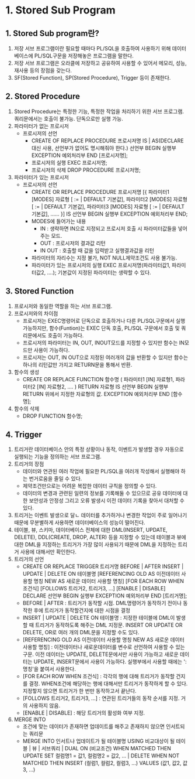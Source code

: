 # 1. Stored Sub Program
## 1. Stored Sub program란?
1. 저장 서브 프로그램이란 필요할 때마다 PL/SQL을 호출하여 사용하기 위해 데이터베이스에 PL/SQL구문을 저장해놓은 프로그램을 말한다.
2. 저장 서브 프로그램은 오라클에 저장하고 공유하여 사용할 수 있어서 메모리, 성능, 재사용 등의 장점을 갖는다.
3. SF(Stored Function), SP(Stored Procedure), Trigger 등이 존재한다.

## 2. Stored Procedure
1. Stored Procedure는 특정한 기능, 특정한 작업을 처리하기 위한 서브 프로그램. 쿼리문에서는 호출이 불가능. 단독으로만 실행 가능.
2. 파라미터가 없는 프로시저
    - 프로시저의 선언
        - CREATE OF REPLACE PROCEDURE 프로시저명
          IS | AS(DECLARE 대신 사용, 선언부가 없어도 명시해줘야 한다.)
                선언부
          BEGIN
                실행부
          EXCEPTION
                예외처리부
          END [프로시저명];
        - 프로시저의 실행
          EXEC 프로시저명;
        - 프로시저의 삭제
          DROP PROCEDURE 프로시저명;
3. 파라미터가 있는 프로시저
    - 프로시저의 선언
        - CREATE OR REPLACE PROCEDURE
        프로시저명
        [{
                파라미터1 [MODES] 자료형 [ := |
                DEFAULT 기본값],
                파라미터2 [MODES] 자료형 [ := |
                DEFAULT 기본값],
                파라미터3 [MODES] 자료형 [ := |
                DEFAULT 기본값],
                ......
        }]
        IS
            선언부
        BEGIN 
            실행부
        EXCEPTION
            예외처리부
        END;
        - MODES에 들어가는 내용
            - IN : 생략하면 IN으로 지정되고 프로시저 호출 시 파라미터값들을 넣어주는 모드.
            - OUT : 프로시저의 결과값 리턴
            - IN OUT : 호출할 때 값을 입력받고 실행결과값을 리턴
        - 파라미터의 자리수는 지정 불가, NOT NULL제약조건도 사용 불가능.
        - 파라미터가 있는 프로시저의 실행 
            EXEC 프로시저명(파라미터값1, 파라미터값2, ....); 기본값이 지정된 파라미터는 생략할 수 있다.

## 3. Stored Function
1. 프로시저와 동일한 역할을 하는 서브 프로그램.
2. 프로시저와의 차이점
    - 프로시저는 EXEC명령어로 단독으로 호출하거나 다른 PL/SQL구문에서 실행 가능하지만, 함수(Funtion)는 EXEC 단독 호출, PL/SQL 구문에서 호출 및 쿼리문에서도 호출이 가능하다.
    - 프로시저의 파라미터는 IN, OUT, INOUT모드를 지정할 수 있지만 함수는 IN모드만 사용이 가능하다.
    - 프로시저는 OUT, IN OUT으로 지정된 여러개의 값을 반환할 수 있지만 함수는 하나의 리턴값만 가지고 RETURN문을 통해서 반환.
3. 함수의 생성
    - CREATE OR REPLACE FUNCTION 함수명
    (
        파라미터1 [IN] 자료형1,
        파라미터2 [IN] 자료형2,
        ....
    )
    RETURN 자료형
    IS
        선언부
    BEGIN
        실행부
        RETURN 위에서 지정한 자료형의 값.
    EXCEPTION
        예외처리부
    END [함수명];
4. 함수의 삭제
    - DROP FUNCTION 함수명;

## 4. Trigger
1. 트리거란 데이터베이스 안의 특정 상황이나 동작, 이벤트가 발생할 경우 자동으로 실행되는 기능을 정의하는 서브 프로그램.
2. 트리거의 장점
    - 데이터와 연관된 여러 작업에 필요한 PL/SQL을 여러개 작성해서 실행해야 하는 번거로움을 줄일 수 있다.
    - 제약조건만으로는 어려운 복잡한 데이터 규칙을 정의할 수 있다.
    - 데이터의 변경과 관련된 일련의 정보를 기록해둘 수 있으므로 공유 데이터에 대한 보안성과 안정성 그리고 오류 발생시 이전 데이터 기록을 찾아서 대처할 수 있다.
3. 트리거는 이벤트 발생으로 달ㄴ 데이터를 추가하거나 변경한 작업이 주로 일어나기 때문에 무분별하게 사용하면 데이터베이스의 성능이 떨어진다.
4. 테이블, 뷰, 스키마, 데이터베이스 전체에 대한 DML(INSERT, UPDATE, DELETE), DDL(CREATE, DROP, ALTER) 등을 지정할 수 있는데 테이블과 뷰에 대한 DML을 지정하는 트리거가 가장 많이 사용되기 때문에 DML을 지정하는 트리거 사용에 대해서만 확인한다.
5. 트리거의 선언
    - CREATE OR REPLACE TRIGGER 트리거명
      BEFORE | AFTER
      INSERT | UPDATE | DELETE ON 테이블명
      [REFERENCING OLD AS 이전데이터 사용할 명칭 NEW AS 새로운 데이터 사용할 명칭]
      [FOR EACH ROW WHEN 조건식]
      [FOLLOWS 트리거2, 트리거3, ...]
      [ENABLE | DISABLE]
      DECLARE
        선언부
      BEGIN
        실행부
      EXCEPTION
        예외처리부
      END [트리거명];
    - BEFORE | AFTER : 트리거가 동작할 시점. DML명령어가 동작하기 전이나 동작한 후에 트리거가 동작할건지에 대한 시점을 결정
    - INSERT | UPDATE | DELETE ON 테이블명 : 지정한 테이블에 DML이 발생할 때 트리거가 동작하도록 해주는 DML 지정문. INSERT OR UPDATE OR DELETE, OR로 여러 개의 DML문을 지정할 수도 있다.
    -  [REFERENCING OLD AS 이전데이터 사용할 명칭 NEW AS 새로운 데이터 사용할 명칭] : 이전데이터나 새로운데이터를 변수로 선언하여 사용할 수 있는 구문.
    이전 데이터는 UPDATE, DELETE문에서만 사용이 가능하고 새로운 데이터는 UPDATE, INSERT문에서 사용이 가능하다. 실행부에서 사용할 때에는 ':명칭'을 붙여서 사용한다.
    - [FOR EACH ROW WHEN 조건식] : 각각의 행에 대해 트리거가 동작할 건지를 결정. WHEN조건에 해당하는 행에 대해서만 트리거가 동작하게 할 수 있다. 지정핳지 않으면 트리거가 한 번만 동작하고서 끝난다.
    - [FOLLOWS 트리거2, 트리거3, ...] : 연관된 트리거들의 동작 순서를 지정. 거의 사용하지 않음.
    - [ENABLE | DISABLE] : 해당 트리거의 활성화 여부 지정.
6. MERGE INTO
    - 조건에 맞는 데이터가 존재하면 업데이트를 해주고 존재하지 않으면 인서트되는 쿼리문
    - MERGE INTO 인서트나 업데이트가 될 테이블명
      USING 비교대상이 될 테이블 | 뷰 | 서브쿼리 |
      DUAL 
      ON (비교조건)
      WHEN MATCHED THEN 
        UPDATE SET
            컬럼명1 = 값1,
            컬럼명2 = 값2,
            ...
         | DELETE
      WHEN NOT MATCHED THEN
        INSERT (컬럼1, 컬럼2, 컬럼3, ...)
        VALUES (값1, 값2, 값3, ...)

